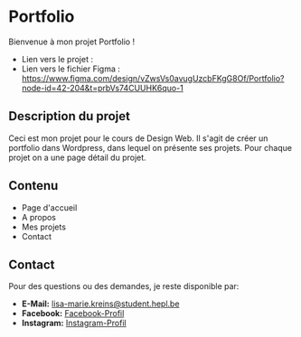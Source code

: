 # Portfolio

Bienvenue à mon projet Portfolio !

- Lien vers le projet : 
- Lien vers le fichier Figma : https://www.figma.com/design/vZwsVs0avugUzcbFKgG8Of/Portfolio?node-id=42-204&t=prbVs74CUUHK6quo-1


## Description du projet

Ceci est mon projet pour le cours de Design Web. Il s'agit de créer un portfolio dans Wordpress, dans lequel on présente ses projets. Pour chaque projet on a une page détail du projet.



## Contenu

- Page d'accueil
- A propos
- Mes projets
- Contact



## Contact

Pour des questions ou des demandes, je reste disponible par: 

- **E-Mail:** [lisa-marie.kreins@student.hepl.be](mailto:lisa-marie.kreins@student.hepl.be)
- **Facebook:** [Facebook-Profil](https://www.facebook.com/lisamarie.kreins.5)
- **Instagram:** [Instagram-Profil](https://www.instagram.com/lisa.marie2601/)
